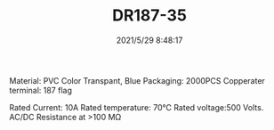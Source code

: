 ﻿---
layout: post 
title: DR187-35
tags: FA 187 SEL
categories: housing-terminal
overview: sleveet,180,PVC
series: DF
part_number: 0499-1
thumb_img: 
small_img: static/202105/499-20210529.jpg
date: 2021/5/29 8:48:17
---


Material: PVC
Color Transpant, Blue
Packaging: 2000PCS
Copperater terminal:  187 flag

Rated Current: 10A
Rated temperature: 70℃
Rated voltage:500 Volts. AC/DC
Resistance at >100 MΩ
